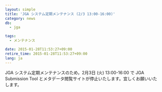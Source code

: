```yaml
---
layout: simple
title: 'JGA システム定期メンテナンス (2/3 13:00-16:00)'
category: news
db:
  - jga

tags:
  - メンテナンス

date: 2015-01-28T11:53:27+09:00
retire_time: 2015-01-28T11:53:27+09:00
lang: ja
---
```


JGA システム定期メンテナンスのため，2月3日 (火) 13:00-16:00 で JGA Submission Tool とメタデータ閲覧サイトが停止いたします。宜しくお願いいたします。

